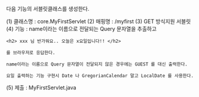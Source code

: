 다음 기능의 서블릿클래스를 생성한다.

(1) 클래스명 : core.MyFirstServlet
(2) 매핑명 : /myfirst
(3) GET 방식지원 서블릿
(4) 기능 : name이라는 이름으로 전달되는 Query 문자열을 추출하고

    <h2> xxx 님 반가워요.. 오늘은 x요일입니다!! </h2>
    
    를 브라우저로 응답한다.
    
    name이라는 이름으로 Query 문자열이 전달되지 않은 경우에는 GUEST 를 대신 출력한다.
    
    요일 출력하는 기능 구현시 Date 나 GregorianCalendar 말고 LocalDate 를 사용한다.


(5) 제출 : MyFirstServlet.java
